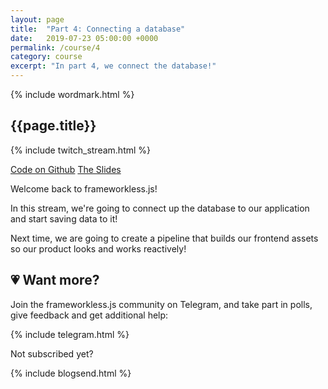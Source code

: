 ```yaml
---
layout: page
title:  "Part 4: Connecting a database"
date:   2019-07-23 05:00:00 +0000
permalink: /course/4
category: course
excerpt: "In part 4, we connect the database!"
---
```

<section>
  {% include wordmark.html %}

  <h1>{{page.title}}</h1>

  {% include twitch_stream.html %}

  <div class="flex choice-box">
    <a href="https://github.com/frameworkless-js/remind.ist/tree/stage/4" class="centered">Code on Github</a>
    <a href="https://slides.com/fiiv/frameworklessjs-4/" class="centered">The Slides</a>
  </div>

  <p>Welcome back to <span class="primary-text">frameworkless.js</span>!</p>

  <p>In this stream, we're going to connect up the database to our application and start saving data to it!</p>

  <p>Next time, we are going to create a pipeline that builds our frontend assets so our product looks and works reactively!</p>
</section>

<section class="telegram-box">
  <h2 class="centered">💗 Want more?</h2>
  <p class="centered">Join the <span class="primary-text">frameworkless.js</span> community on Telegram, and take part in polls, give feedback and get additional help:</p>

  {% include telegram.html %}
</section>

<section>
  <p class="sub-callout">
    Not subscribed yet?
  </p>
  {% include blogsend.html %}
</section>
